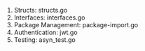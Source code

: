 
1. Structs: structs.go
2. Interfaces: interfaces.go
4. Package Management: package-import.go
5. Authentication: jwt.go
6. Testing: asyn_test.go
